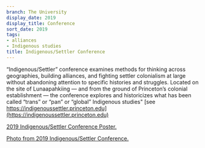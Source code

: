 ```yaml
---
branch: The University
display_date: 2019
display_title: Conference
sort_date: 2019
tags:
- alliances
- Indigenous studies
title: Indigenous/Settler Conference
---
```


“Indigenous/Settler” conference examines methods for thinking across geographies, building alliances, and fighting settler colonialism at large without abandoning attention to specific histories and struggles. Located on the site of Lunaapahkiing — and from the ground of Princeton’s colonial establishment — the conference explores and historicizes what has been called “trans” or “pan” or “global” Indigenous studies" [see https://indigenoussettler.princeton.edu](https://indigenoussettler.princeton.edu)


[2019 Indigenous/Settler Conference Poster.](https://indigenoussettler.princeton.edu/poster/)

[Photo from 2019 Indigenous/Settler Conference.](https://indigenoussettler.princeton.edu/event-photos/#jp-carousel-501)
